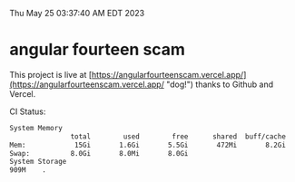Thu May 25 03:37:40 AM EDT 2023

# angular fourteen scam


This project is live at [https://angularfourteenscam.vercel.app/](https://angularfourteenscam.vercel.app/ "dog!") thanks to Github and Vercel.

CI Status: 

```bash
System Memory
               total        used        free      shared  buff/cache   available
Mem:            15Gi       1.6Gi       5.5Gi       472Mi       8.2Gi        12Gi
Swap:          8.0Gi       8.0Mi       8.0Gi
System Storage
909M	.
```
```bash
